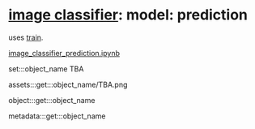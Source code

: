 # [image classifier](./image-classifier.md): model: prediction

uses [train](./image-classifier-model-train.md).

[image_classifier_prediction.ipynb](../../notebooks/image_classifier_prediction.ipynb)

set:::object_name TBA

assets:::get:::object_name/TBA.png

object:::get:::object_name

metadata:::get:::object_name